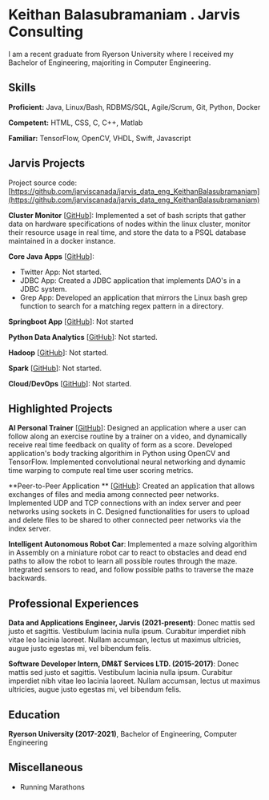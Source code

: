 # Keithan Balasubramaniam . Jarvis Consulting

I am a recent graduate from Ryerson University where I received my Bachelor of Engineering, majoriting in Computer Engineering.

## Skills

**Proficient:** Java, Linux/Bash, RDBMS/SQL, Agile/Scrum, Git, Python, Docker

**Competent:** HTML, CSS, C, C++, Matlab

**Familiar:** TensorFlow, OpenCV, VHDL, Swift, Javascript

## Jarvis Projects

Project source code: [https://github.com/jarviscanada/jarvis_data_eng_KeithanBalasubramaniam](https://github.com/jarviscanada/jarvis_data_eng_KeithanBalasubramaniam)


**Cluster Monitor** [[GitHub](https://github.com/jarviscanada/jarvis_data_eng_KeithanBalasubramaniam/tree/master/linux_sql)]: Implemented a set of bash scripts that gather data on hardware specifications of nodes within the linux cluster, monitor their resource usage in real time, and store the data to a PSQL database maintained in a docker instance.

**Core Java Apps** [[GitHub](https://github.com/jarviscanada/jarvis_data_eng_KeithanBalasubramaniam/tree/master/core_java)]:
      
  - Twitter App: Not started.
  - JDBC App: Created a JDBC application that implements DAO's in a JDBC system. 
  - Grep App: Developed an application that mirrors the Linux bash grep function to search for a matching regex pattern in a directory.

**Springboot App** [[GitHub](https://github.com/jarviscanada/jarvis_data_eng_KeithanBalasubramaniam/tree/master/springboot)]: Not started

**Python Data Analytics** [[GitHub](https://github.com/jarviscanada/jarvis_data_eng_KeithanBalasubramaniam/tree/master/python_data_anlytics)]: Not started.

**Hadoop** [[GitHub](https://github.com/jarviscanada/jarvis_data_eng_KeithanBalasubramaniam/tree/master/hadoop)]: Not started.

**Spark** [[GitHub](https://github.com/jarviscanada/jarvis_data_eng_KeithanBalasubramaniam/tree/master/spark)]: Not started.

**Cloud/DevOps** [[GitHub](https://github.com/jarviscanada/jarvis_data_eng_KeithanBalasubramaniam/tree/master/cloud_devops)]: Not started.


## Highlighted Projects
**AI Personal Trainer** [[GitHub](https://github.com/jarviscanada/jarvis_profile_builder)]: Designed an application where a user can follow along an exercise routine by a trainer on a video, and dynamically receive real time feedback on quality of form as a score. Developed application's body tracking algorithim in Python using OpenCV and TensorFlow. Implemented convolutional neural networking and dynamic time warping to compute real time user scoring metrics.

**Peer-to-Peer Application ** [[GitHub](https://github.com/KeithanBala/AI-Personal-Trainer)]: Created an application that allows exchanges of files and media among connected peer networks. Implemented UDP and TCP connections with an index server and peer networks using sockets in C. Designed functionalities for users to upload and delete files to be shared to other connected peer networks via the index server.

**Intelligent Autonomous Robot Car**: Implemented a maze solving algorithim in Assembly on a miniature robot car to react to obstacles and dead end paths to allow the robot to learn all possible routes through the maze. Integrated sensors to read, and follow possible paths to traverse the maze backwards.


## Professional Experiences

**Data and Applications Engineer, Jarvis (2021-present)**: Donec mattis sed justo et sagittis. Vestibulum lacinia nulla ipsum. Curabitur imperdiet nibh vitae leo lacinia laoreet. Nullam accumsan, lectus ut maximus ultricies, augue justo egestas mi, vel bibendum felis.

**Software Developer Intern, DM&T Services LTD. (2015-2017)**: Donec mattis sed justo et sagittis. Vestibulum lacinia nulla ipsum. Curabitur imperdiet nibh vitae leo lacinia laoreet. Nullam accumsan, lectus ut maximus ultricies, augue justo egestas mi, vel bibendum felis.


## Education
**Ryerson University (2017-2021)**, Bachelor of Engineering, Computer Engineering


## Miscellaneous
- Running Marathons